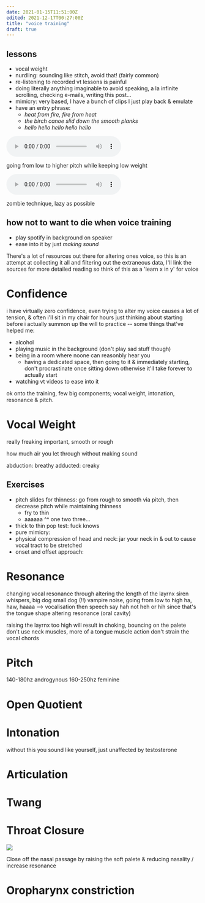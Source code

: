 ```yaml
---
date: 2021-01-15T11:51:00Z
edited: 2021-12-17T00:27:00Z
title: "voice training"
draft: true
---
```


## lessons

- vocal weight
- nurdling: sounding like stitch, avoid that! (fairly common)
- re-listening to recorded vt lessons is painful
- doing literally anything imaginable to avoid speaking, a la infinite
  scrolling, checking e-mails, writing this post...
- mimicry: very based, I have a bunch of clips I just play back & emulate
- have an entry phrase:
  - _heat from fire, fire from heat_
  - _the birch canoe slid down the smooth planks_
  - _hello hello hello hello hello_

<audio src="https://ftp.cass.si/n9s4=gdg9.mp4" controls></audio>

going from low to higher pitch while keeping low weight

<audio src="https://ftp.cass.si/y4n8.5in4.mp4" controls></audio>

zombie technique, lazy as possible

## how not to want to die when voice training

- play spotify in background on speaker
- ease into it by just _making sound_

There's a lot of resources out there for altering ones voice, so this is an
attempt at collecting it all and filtering out the extraneous data, I'll link
the sources for more detailed reading so think of this as a 'learn x in y' for
voice

# Confidence

i have virtually zero confidence, even trying to alter my voice causes a lot of
tension, & often i'll sit in my chair for hours just thinking about starting
before i actually summon up the will to practice -- some things that've helped
me:

- alcohol
- playing music in the background (don't play sad stuff though)
- being in a room where noone can reasonbly hear you
  - having a dedicated space, then going to it & immediately starting, don't
    procrastinate once sitting down otherwise it'll take forever to actually
    start
- watching vt videos to ease into it

ok onto the training, few big components; vocal weight, intonation, resonance &
pitch.

# Vocal Weight

really freaking important, smooth or rough

how much air you let through without making sound

abduction: breathy adducted: creaky

## Exercises

- pitch slides for thinness: go from rough to smooth via pitch, then decrease
  pitch while maintaining thinness
  - fry to thin
  - aaaaaa ^^ one two three...
- thick to thin pop test: fuck knows
- pure mimicry:
- physical compression of head and neck: jar your neck in & out to cause vocal
  tract to be stretched
- onset and offset approach:

# Resonance

changing vocal resonance through altering the length of the layrnx siren
whispers, big dog small dog (!!) vampire noise, going from low to high ha, haw,
haaaa --> vocalisation then speech say hah not heh or hih since that's the
tongue shape altering resonance (oral cavity)

raising the layrnx too high will result in choking, bouncing on the palete don't
use neck muscles, more of a tongue muscle action don't strain the vocal chords

# Pitch

140-180hz androgynous 160-250hz feminine

# Open Quotient

# Intonation

without this you sound like yourself, just unaffected by testosterone

# Articulation

# Twang

# Throat Closure

![](https://ftp.cass.si/015027d~6.jpeg)

Close off the nasal passage by raising the soft palete & reducing nasality /
increase resonance

# Oropharynx constriction
